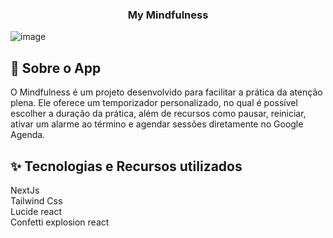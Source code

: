 
<h3 align="center">My Mindfulness</h3>

![image](https://github.com/user-attachments/assets/664d1c0f-c98e-4683-b4bd-2fb772f38866)


## :rocket: Sobre o App

O Mindfulness é um projeto desenvolvido para facilitar a prática da atenção plena.
Ele oferece um temporizador personalizado, no qual é possível escolher a duração da prática, além de recursos como pausar, reiniciar, ativar um alarme ao término e agendar sessões diretamente no Google Agenda.


## ✨ Tecnologias e Recursos utilizados
NextJs <br/>
Tailwind Css <br/>
Lucide react <br/>
Confetti explosion react
